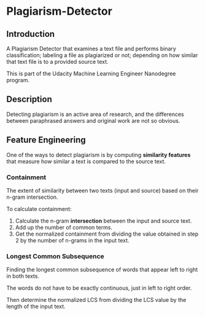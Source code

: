# Plagiarism-Detector

## Introduction
A Plagiarism Detector that examines a text file and performs binary classification; labeling a file as plagiarized or not; depending on how similar that text file is to a provided source text. 

This is part of the Udacity Machine Learning Engineer Nanodegree program.

## Description
Detecting plagiarism is an active area of research, and the differences between paraphrased answers and original work are not so obvious.

## Feature Engineering
One of the ways to detect plagiarism is by computing **similarity features** that measure how similar a text is compared to the source text. 

### Containment
The extent of similarity between two texts (input and source) based on their n-gram intersection. 

To calculate containment:
1. Calculate the n-gram **intersection** between the input and source text.
2. Add up the number of common terms. 
3. Get the normalized containment from dividing the value obtained in step 2 by the number of n-grams in the input text.

### Longest Common Subsequence
Finding the longest common subsequence of words that appear left to right in both texts. 

The words do not have to be exactly continuous, just in left to right order. 

Then determine the normalized LCS from dividing the LCS value by the length of the input text. 
